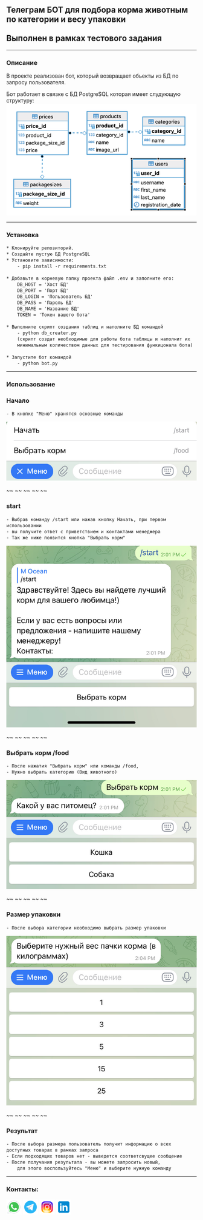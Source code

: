 ## Телеграм БОТ для подбора корма животным по категории и весу упаковки<br><br> Выполнен в рамках тестового задания

---

### Описание

В проекте реализован бот, который возвращает обьекты из БД по запросу пользователя.

Бот работает в связке с БД PostgreSQL которая имеет слудующую структуру:
<img src="image/db.png">

---

### Установка
    * Клонируйте репозиторий.
    * Создайте пустую БД PostgreSQL
    * Установите зависимости:   
        - pip install -r requirements.txt

    * Добавьте в корневую папку проекта файл .env и заполните его:
        DB_HOST = 'Хост БД'
        DB_PORT = 'Порт БД'
        DB_LOGIN = 'Пользователь БД'
        DB_PASS = 'Пароль БД'
        DB_NAME = 'Название БД'
        TOKEN = 'Токен вашего бота'

    * Выполните скрипт создания таблиц и наполните БД командой
        - python db_creater.py
        (скрипт создат необходимые для работы бота таблицы и наполнит их
        минимальным количеством данных для тестирования функицонала бота)

    * Запустите бот командой
        - python bot.py

---

### Использование
### Начало
    - В кнопке "Меню" хранятся основные команды
<img src="image/menu.jpg">

~~ ~~ ~~ ~~ ~~
### start
    - Выбрав команду /start или нажав кнопку Начать, при первом использовании
    - вы получите ответ с приветствием и контактами менеджера
    - Так же ниже появится кнопка "Выбрать корм" 
<img src="image/start.jpg">

~~ ~~ ~~ ~~ ~~
### Выбрать корм /food 
    - После нажатия "Выбрать корм" или команды /food, 
    - Нужно выбрать категорию (Вид животного)
<img src="image/food.jpg">

~~ ~~ ~~ ~~ ~~
### Размер упаковки
    - После выбора категории необходимо выбрать размер упаковки
<img src="image/size.jpg">

~~ ~~ ~~ ~~ ~~
### Результат
    - После выбора размера пользователь получит информацию о всех доступных товарах в рамках запроса
    - Если подходящих товаров нет - выведется соответсвущее сообщение
    - После получания результата - вы можете запросить новый,
        для этого воспользуйтесь "Меню" и выберите нужную команду

---

### Контакты:
<a href="https://api.whatsapp.com/send?phone=79274444203"><img src="image/wa.png" alt="WhatsApp" width="40px"></a>
<a href="https://www.t.me/the_ugolkov/"><img src="image/tt.png" alt="telegram" width="40px"></a>
<a href="https://www.instagram.com/the_ugolkov/"><img src="image/inst.png" alt="instagram" width="40px"></a>
<a href="https://www.linkedin.com/in/mikhail-ugolkov-33a369270/"><img src="image/lin.png" alt="linkedin" width="40px"></a>
